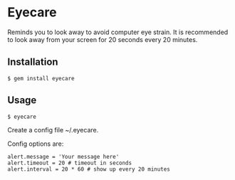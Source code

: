 # Eyecare

Reminds you to look away to avoid computer eye strain.
It is recommended to look away from your screen for 20 seconds every 20 minutes.

## Installation

    $ gem install eyecare

## Usage

    $ eyecare

Create a config file ~/.eyecare.
    
Config options are:

    alert.message = 'Your message here'
    alert.timeout = 20 # timeout in seconds
    alert.interval = 20 * 60 # show up every 20 minutes
